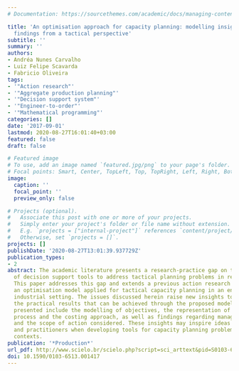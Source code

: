 ```yaml
---
# Documentation: https://sourcethemes.com/academic/docs/managing-content/

title: 'An optimisation approach for capacity planning: modelling insights and empirical
  findings from a tactical perspective'
subtitle: ''
summary: ''
authors:
- Andréa Nunes Carvalho
- Luiz Felipe Scavarda
- Fabricio Oliveira
tags:
- '"Action research"'
- '"Aggregate production planning"'
- '"Decision support system"'
- '"Engineer-to-order"'
- '"Mathematical programming"'
categories: []
date: '2017-09-01'
lastmod: 2020-08-27T16:01:40+03:00
featured: false
draft: false

# Featured image
# To use, add an image named `featured.jpg/png` to your page's folder.
# Focal points: Smart, Center, TopLeft, Top, TopRight, Left, Right, BottomLeft, Bottom, BottomRight.
image:
  caption: ''
  focal_point: ''
  preview_only: false

# Projects (optional).
#   Associate this post with one or more of your projects.
#   Simply enter your project's folder or file name without extension.
#   E.g. `projects = ["internal-project"]` references `content/project/deep-learning/index.md`.
#   Otherwise, set `projects = []`.
projects: []
publishDate: '2020-08-27T13:01:39.937729Z'
publication_types:
- 2
abstract: The academic literature presents a research-practice gap on the application
  of decision support tools to address tactical planning problems in real-world organisations.
  This paper addresses this gap and extends a previous action research relative to
  an optimisation model applied for tactical capacity planning in an engineer-to-order
  industrial setting. The issues discussed herein raise new insights to better understand
  the practical results that can be achieved through the proposed model. The topics
  presented include the modelling of objectives, the representation of the production
  process and the costing approach, as well as findings regarding managerial decisions
  and the scope of action considered. These insights may inspire ideas to academics
  and practitioners when developing tools for capacity planning problems in similar
  contexts.
publication: '*Production*'
url_pdf: http://www.scielo.br/scielo.php?script=sci_arttext&pid=S0103-65132017000100321&lng=en&tlng=en
doi: 10.1590/0103-6513.001417
---
```

